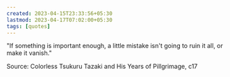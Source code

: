 ```yaml
---
created: 2023-04-15T23:33:56+05:30
lastmod: 2023-04-17T07:02:00+05:30
tags: [quotes]
---
```


"If something is important enough, a little mistake isn't going to ruin it all, or make it vanish."

Source: Colorless Tsukuru Tazaki and His Years of Pillgrimage, c17
